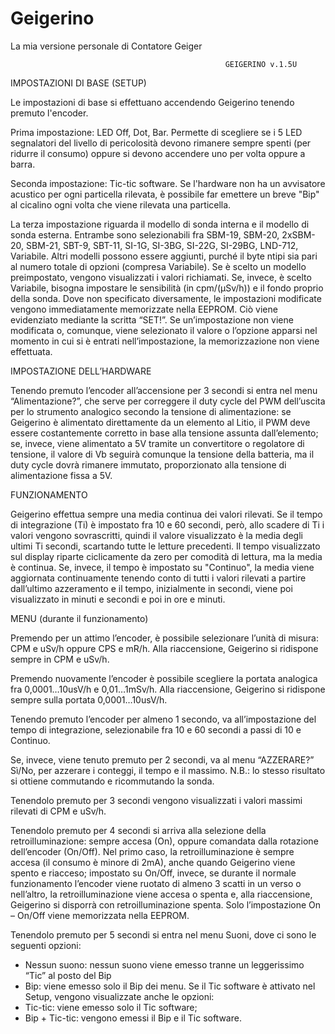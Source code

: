 # Geigerino
La mia versione personale di Contatore Geiger

													GEIGERINO v.1.5U
                                                     
IMPOSTAZIONI DI BASE (SETUP)

Le impostazioni di base si effettuano accendendo Geigerino tenendo premuto l'encoder.

   Prima impostazione: LED Off, Dot, Bar. Permette di scegliere se i 5 LED segnalatori del livello di pericolosità devono rimanere sempre spenti (per ridurre il consumo) oppure si devono accendere uno per volta oppure a barra.
   
   Seconda impostazione: Tic-tic software. Se l'hardware non ha un avvisatore acustico per ogni particella rilevata, è possibile far emettere un breve "Bip" al cicalino ogni volta che viene rilevata una particella.
   
   La terza impostazione riguarda il modello di sonda interna e il modello di sonda esterna. Entrambe sono selezionabili fra SBM-19, SBM-20, 2xSBM-20, SBM-21, SBT-9, SBT-11,  SI-1G,  SI-3BG,  SI-22G,  SI-29BG,  LND-712, Variabile. Altri modelli possono essere aggiunti, purché il byte ntipi sia pari al numero totale di opzioni (compresa Variabile). Se è scelto un modello preimpostato, vengono visualizzati i valori richiamati. Se, invece, è scelto Variabile, bisogna impostare le sensibilità (in cpm/(μSv/h)) e il fondo proprio della sonda.
   Dove non specificato diversamente, le impostazioni modificate vengono immediatamente memorizzate nella EEPROM. Ciò viene evidenziato mediante la scritta “SET!”. Se un’impostazione non viene modificata o, comunque, viene selezionato il valore o l’opzione apparsi nel momento in cui si è entrati nell’impostazione, la memorizzazione non viene effettuata.
   
   
   IMPOSTAZIONE DELL’HARDWARE
   
   
   Tenendo premuto l’encoder all’accensione per 3 secondi si entra nel menu “Alimentazione?”, che serve per correggere il duty cycle del PWM dell’uscita per lo strumento analogico secondo la tensione di alimentazione: se Geigerino è alimentato direttamente da un elemento al Litio, il PWM deve essere costantemente corretto in base alla tensione assunta dall’elemento; se, invece, viene alimentato a 5V tramite un convertitore o regolatore di tensione, il valore di Vb seguirà comunque la tensione della batteria, ma il duty cycle dovrà rimanere immutato, proporzionato alla tensione di alimentazione fissa a 5V.
   
   
   FUNZIONAMENTO
   
   
   Geigerino effettua sempre una media continua dei valori rilevati. Se il tempo di integrazione (Ti) è impostato fra 10 e 60 secondi, però, allo scadere di Ti i valori vengono sovrascritti, quindi il valore visualizzato è la media degli ultimi Ti secondi, scartando tutte le letture precedenti. Il tempo visualizzato sul display riparte ciclicamente da zero per comodità di lettura, ma la media è continua. Se, invece, il tempo è impostato su "Continuo", la media viene aggiornata continuamente tenendo conto di tutti i valori rilevati a partire dall’ultimo azzeramento e il tempo, inizialmente in secondi, viene poi visualizzato in minuti e secondi e poi in ore e minuti.
   
   
   MENU (durante il funzionamento)
   
   
   Premendo per un attimo l’encoder, è possibile selezionare l’unità di misura: CPM e uSv/h oppure CPS e mR/h. Alla riaccensione, Geigerino si ridispone sempre in CPM e uSv/h.
   
   Premendo nuovamente l’encoder è possibile scegliere la portata analogica fra 0,0001…10usV/h e 0,01…1mSv/h. Alla riaccensione, Geigerino si ridispone sempre sulla portata 0,0001…10usV/h.
   
   Tenendo premuto l’encoder per almeno 1 secondo, va all’impostazione del tempo di integrazione, selezionabile fra 10 e 60 secondi a passi di 10 e Continuo.
   
   Se, invece, viene tenuto premuto per 2 secondi, va al menu “AZZERARE?” Sì/No, per azzerare i conteggi, il tempo e il massimo. N.B.: lo stesso risultato si ottiene commutando e ricommutando la sonda.
   
   Tenendolo premuto per 3 secondi vengono visualizzati i valori massimi rilevati di CPM e uSv/h.
   
   Tenendolo premuto per 4 secondi si arriva alla selezione della retroilluminazione: sempre accesa (On), oppure comandata dalla rotazione dell’encoder (On/Off). Nel primo caso, la retroilluminazione è sempre accesa (il consumo è minore di 2mA), anche quando Geigerino viene spento e riacceso; impostato su On/Off, invece, se durante il normale funzionamento l’encoder viene ruotato di almeno 3 scatti in un verso o nell’altro, la retroilluminazione viene accesa o spenta e, alla riaccensione, Geigerino si disporrà con retroilluminazione spenta. Solo l’impostazione On – On/Off viene memorizzata nella EEPROM.
   
   Tenendolo premuto per 5 secondi si entra nel menu Suoni, dove ci sono le seguenti opzioni:
-	Nessun suono: nessun suono viene emesso tranne un leggerissimo “Tic” al posto del Bip
-	Bip: viene emesso solo il Bip dei menu.
Se il Tic software è attivato nel Setup, vengono visualizzate anche le opzioni:
-	Tic-tic: viene emesso solo il Tic software; 
-	Bip + Tic-tic: vengono emessi il Bip e il Tic software.
	
